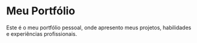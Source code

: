 # Meu Portfólio

Este é o meu portfólio pessoal, onde apresento meus projetos, habilidades e experiências profissionais.
